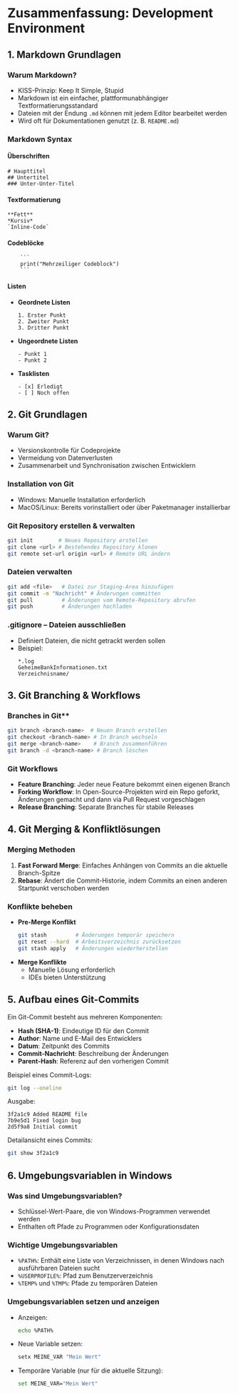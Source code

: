 # Zusammenfassung: Development Environment

## 1. Markdown Grundlagen
### Warum Markdown?
- KISS-Prinzip: Keep It Simple, Stupid
- Markdown ist ein einfacher, plattformunabhängiger Textformatierungsstandard
- Dateien mit der Endung `.md` können mit jedem Editor bearbeitet werden
- Wird oft für Dokumentationen genutzt (z. B. `README.md`)

### Markdown Syntax
#### Überschriften
```
# Haupttitel
## Untertitel
### Unter-Unter-Titel
```

#### Textformatierung
```
**Fett**
*Kursiv*
`Inline-Code`
```
#### Codeblöcke
```
    ```
    print("Mehrzeiliger Codeblock")
    ```
```

#### Listen
- **Geordnete Listen**
  ```
  1. Erster Punkt
  2. Zweiter Punkt
  3. Dritter Punkt
  ```

- **Ungeordnete Listen**
  ```
  - Punkt 1
  - Punkt 2
  ```

- **Tasklisten**
  ```
  - [x] Erledigt
  - [ ] Noch offen
  ```

## 2. Git Grundlagen
### Warum Git?
- Versionskontrolle für Codeprojekte
- Vermeidung von Datenverlusten
- Zusammenarbeit und Synchronisation zwischen Entwicklern

### Installation von Git
- Windows: Manuelle Installation erforderlich
- MacOS/Linux: Bereits vorinstalliert oder über Paketmanager installierbar

### Git Repository erstellen & verwalten
```sh
git init        # Neues Repository erstellen
git clone <url> # Bestehendes Repository klonen
git remote set-url origin <url> # Remote URL ändern
```

### Dateien verwalten
```sh
git add <file>   # Datei zur Staging-Area hinzufügen
git commit -m "Nachricht" # Änderungen committen
git pull         # Änderungen vom Remote-Repository abrufen
git push         # Änderungen hochladen
```

### .gitignore – Dateien ausschließen
- Definiert Dateien, die nicht getrackt werden sollen
- Beispiel:
  ```
  *.log
  GeheimeBankInformationen.txt
  Verzeichnisname/
  ```

## 3. Git Branching & Workflows
### Branches in Git**
```sh
git branch <branch-name>  # Neuen Branch erstellen
git checkout <branch-name> # In Branch wechseln
git merge <branch-name>    # Branch zusammenführen
git branch -d <branch-name> # Branch löschen
```

### Git Workflows
- **Feature Branching**: Jeder neue Feature bekommt einen eigenen Branch
- **Forking Workflow**: In Open-Source-Projekten wird ein Repo geforkt, Änderungen gemacht und dann via Pull Request vorgeschlagen
- **Release Branching**: Separate Branches für stabile Releases

## 4. Git Merging & Konfliktlösungen
### Merging Methoden
1. **Fast Forward Merge**: Einfaches Anhängen von Commits an die aktuelle Branch-Spitze
2. **Rebase**: Ändert die Commit-Historie, indem Commits an einen anderen Startpunkt verschoben werden

### Konflikte beheben
- **Pre-Merge Konflikt**
  ```sh
  git stash         # Änderungen temporär speichern
  git reset --hard  # Arbeitsverzeichnis zurücksetzen
  git stash apply   # Änderungen wiederherstellen
  ```
- **Merge Konflikte**
  - Manuelle Lösung erforderlich
  - IDEs bieten Unterstützung

## 5. Aufbau eines Git-Commits
Ein Git-Commit besteht aus mehreren Komponenten:
- **Hash (SHA-1)**: Eindeutige ID für den Commit
- **Author**: Name und E-Mail des Entwicklers
- **Datum**: Zeitpunkt des Commits
- **Commit-Nachricht**: Beschreibung der Änderungen
- **Parent-Hash**: Referenz auf den vorherigen Commit

Beispiel eines Commit-Logs:
```sh
git log --oneline
```
Ausgabe:
```
3f2a1c9 Added README file
7b9e5d1 Fixed login bug
2d5f9a8 Initial commit
```

Detailansicht eines Commits:
```sh
git show 3f2a1c9
```

## 6. Umgebungsvariablen in Windows
### Was sind Umgebungsvariablen?
- Schlüssel-Wert-Paare, die von Windows-Programmen verwendet werden
- Enthalten oft Pfade zu Programmen oder Konfigurationsdaten

### Wichtige Umgebungsvariablen
- `%PATH%`: Enthält eine Liste von Verzeichnissen, in denen Windows nach ausführbaren Dateien sucht
- `%USERPROFILE%`: Pfad zum Benutzerverzeichnis
- `%TEMP%` und `%TMP%`: Pfade zu temporären Dateien

### Umgebungsvariablen setzen und anzeigen
- Anzeigen:
  ```sh
  echo %PATH%
  ```
- Neue Variable setzen:
  ```sh
  setx MEINE_VAR "Mein Wert"
  ```
- Temporäre Variable (nur für die aktuelle Sitzung):
  ```sh
  set MEINE_VAR="Mein Wert"
  ```


